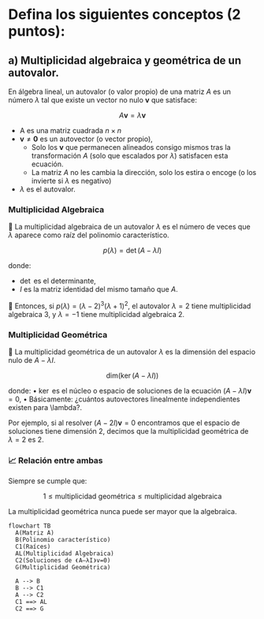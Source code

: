# Defina los siguientes conceptos (2 puntos):

## a) Multiplicidad algebraica y geométrica de un autovalor.

En álgebra lineal, un autovalor (o valor propio) de una matriz $A$ es un número $\lambda$ tal que existe un vector no nulo $\mathbf{v}$ que satisface:

```math
A \mathbf{v} = \lambda \mathbf{v}
```
- A es una matriz cuadrada $n \times n$
- $\mathbf{v} \neq \mathbf{0}$ es un autovector (o vector propio),
  - Solo los $\mathbf{v}$ que permanecen alineados consigo mismos tras la transformación $A$ (solo que escalados por $\lambda$) satisfacen esta ecuación.
  - La matriz $A$ no les cambia la dirección, solo los estira o encoge (o los invierte si $\lambda$ es negativo)
- $\lambda$ es el autovalor.

### Multiplicidad Algebraica
🧠 La multiplicidad algebraica de un autovalor $\lambda$ es el número de veces que $\lambda$ aparece como raíz del polinomio característico.

```math
p(\lambda) = \det(A - \lambda I)
```
donde:

- $\det$ es el determinante,
- $I$ es la matriz identidad del mismo tamaño que $A$.

🔵 Entonces, si $p(\lambda) = (\lambda - 2)^3 (\lambda + 1)^2$, el autovalor $\lambda = 2$ tiene multiplicidad algebraica $3$, y $\lambda = -1$ tiene multiplicidad algebraica $2$.

### Multiplicidad Geométrica

🧠 La multiplicidad geométrica de un autovalor $\lambda$ es la dimensión del espacio nulo de $A - \lambda I$.

```math
\text{dim}(\ker(A - \lambda I))
```

donde:
	•	$\ker$ es el núcleo o espacio de soluciones de la ecuación $(A - \lambda I) \mathbf{v} = 0$,
 	•	Básicamente: ¿cuántos autovectores linealmente independientes existen para \lambda?.

Por ejemplo, si al resolver $(A-2I)\mathbf{v} = 0$ encontramos que el espacio de soluciones tiene dimensión $2$, decimos que la multiplicidad geométrica de $\lambda = 2$ es $2$.

### 📈 Relación entre ambas
Siempre se cumple que:
```math
1 \leq \text{multiplicidad geométrica} \leq \text{multiplicidad algebraica}
```
La multiplicidad geométrica nunca puede ser mayor que la algebraica.

```mermaid
flowchart TB
  A(Matriz A)
  B(Polinomio característico)
  C1(Raíces)
  AL(Multiplicidad Algebraica)
  C2(Soluciones de ❨A­­―λI❩v=0)
  G(Multiplicidad Geométrica)

  A --> B
  B --> C1
  A --> C2
  C1 ==> AL
  C2 ==> G
```






